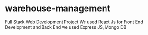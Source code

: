 # warehouse-management
Full Stack Web Development Project
We used React Js for Front End Development and Back End we used Express JS, Mongo DB
